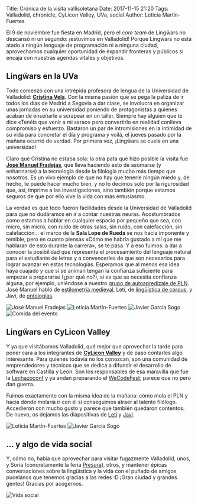 Title: Crónica de la visita vallisoletana
Date: 2017-11-15 21:20
Tags: Valladolid, chronicle, CyLicon Valley, UVa, social
Author: Leticia Martín-Fuertes

El 9 de noviembre fue fiesta en Madrid, pero el *core team* de Lingẅars no descansó ni un segundo: ¡estuvimos en Valladolid! Porque Lingẅars no está atado a ningún lenguaje de programación ni a ninguna ciudad, aprovechamos cualquier oportunidad de expandir fronteras y públicos si encaja con nuestras agendas vitales y objetivos.

## Lingẅars en la UVa

Todo comenzó con una intrépida profesora de lengua de la Universidad de Valladolid: **[Cristina Vela](https://twitter.com/cveladelfa)**. Con la misma pasión que se pega la paliza de ir todos los días de Madrid a Segovia a dar clase, se involucra en organizar unas jornadas en su universidad poniendo de protagonistas a quienes acaban de enseñarle a scrapear en un taller. Siempre hay alguien que te dice «Tenéis que venir a mi sarao» pero convertirlo en realidad conlleva compromiso y esfuerzo. Bastaron un par de intromisiones en la intimidad de su vida para concretar el día y programa y voilà, el jueves pasado por la mañana ocurrió de verdad. Por primera vez, ¡Lingẅars se cuela en una universidad!

Claro que Cristina no estaba sola: la otra pata que hizo posible la visita fue **[José Manuel Fradejas](https://twitter.com/jmfraderue)**, que lleva haciendo esto de asomarse (y enharinarse) a la tecnología desde la filología mucho más tiempo que nosotros. Es un vivo ejemplo de que no hay que tenerle ningún miedo y, de hecho, te puede hacer mucho bien, y no lo decimos solo por la rigurosidad que, así, imprime a las investigaciones, sino también porque estamos seguros de que por ello vive la vida con más entusiasmo.

La verdad es que todo fueron facilidades desde la Universidad de Valladolid para que no dudáramos en ir a contar nuestras neuras. Acostumbrados como estamos a hablar en cualquier espacio por pequeño que sea, con micro, sin micro, con ruido de otras salas, sin ruido, con calefacción, sin calefacción... el marco de la **Sala Lope de Rueda** se nos hacía imponente y temible, pero en cuanto piensas «Cómo me habría gustado a mí que me hablaran de esto durante la carrera», se te pasa. Y a eso fuimos: a dar a conocer la posibilidad que representa el procesamiento del lenguaje natural para el estudiante de letras y a convencerles de que son necesarios para lograr avanzar en estas tecnologías. Esperamos que al menos esa idea haya cuajado y que si se animan tengan la confianza suficiente para empezar a prepararse (¿por qué no?), si es que se necesita confianza alguna, por ejemplo, uniéndose a nuestro [grupo de autoapredizaje de PLN](http://gaplen.readthedocs.io/es/latest/introduction.html). José Manuel habló de [estilometría medieval]({filename}/pdfs/uva-estilometridieval.pdf), Leti, de [lingüística de corpus]({filename}/pdfs/uva-corpus&friends.pdf), y Javi, de [ontologías]({filename}/pdfs/uva-filologo-estructurado.pdf).

![José Manuel Fradejas]({filename}/images/uva-01.jpg)
![Leticia Martín-Fuertes]({filename}/images/uva-02.jpg)
![Javier García Sogo]({filename}/images/uva-03.jpg)
![Comida del evento]({filename}/images/uva-04.jpg)

## Lingẅars en CyLicon Valley

Y ya que visitábamos Valladolid, qué mejor que aprovechar la tarde para poner cara a los integrantes de **[CyLicon Valley](https://cyliconvalley.es)** y de paso contarles algo interesante. Para quienes todavía no los conozcan, son una comunidad de emprendedores y técnicos que se dedica a difundir el desarrollo de software en Castilla y León. Son los responsables de esa maravilla que fue la [Lechazoconf](https://lechazoconf.com/) y ya andan preparando el [WeCodeFest](https://wecodefest.com/); parece que no pero dan guerra.

Fuimos exactamente con la misma idea de la mañana: cómo mola el PLN y hacia dónde molaría ir con él si conseguimos atraer al talento filólogo. Accedieron con mucho gusto y parece que también quedaron contentos. De nuevo, os dejamos las diapositivas de [Leti]({filename}/pdfs/cylv-intro-pln.pdf) y [Javi]({filename}/pdfs/cylv-pln-ontologias.pdf).

![Leticia Martín-Fuertes]({filename}/images/uva-05.jpeg)
![Javier García Sogo]({filename}/images/uva-06.jpg)

## ... y algo de vida social

Y, cómo no, había que aprovechar para visitar fugazmente Valladolid, unos, y Soria (concretamente la feria [Presura](http://www.repoblacion.es/)), otros, y mantener épicas conversaciones sobre la lingüística y la vida con el puñado de amigos pucelanos que tenemos gracias a las redes :D ¡Gran ciudad y grandes gentes! Gracias por acogernos.

![Vida social]({filename}/images/uva-07.jpg)
